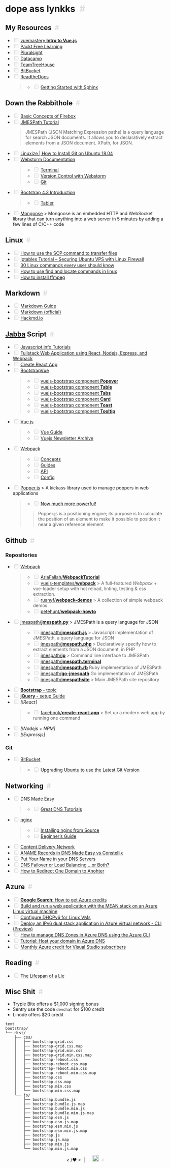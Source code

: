 <!DOCTYPE html>
<html>

<head>
  <meta charset="utf-8">
  <meta name="viewport" content="width=device-width, initial-scale=1.0">
  <title>lynkks</title>
  <link rel="stylesheet" href="https://stackedit.io/style.css" />
</head>

<body class="stackedit">
  <div class="stackedit__html"><h1 id="dope-ass-lynkks-font-colordddddd--font">dope ass lynkks <font color="#dddddd"> &nbsp;#</font></h1>
<h2 id="my-resources-font-colordddddd--font">My Resources <font color="#dddddd"> &nbsp;#</font></h2>
<ul>
<li class="task-list-item"><input type="checkbox" class="task-list-item-checkbox" disabled=""> <a href="https://www.vuemastery.com/courses/intro-to-vue-js/">vuemastery <strong>Intro to Vue.js</strong></a></li>
<li class="task-list-item"><input type="checkbox" class="task-list-item-checkbox" disabled=""> <a href="https://www.packtpub.com/free-learning">Packt Free Learning</a></li>
<li class="task-list-item"><input type="checkbox" class="task-list-item-checkbox" disabled=""> <a href="http://pluralsight.com">Pluralsight</a></li>
<li class="task-list-item"><input type="checkbox" class="task-list-item-checkbox" disabled=""> <a href="http://datacamp.org">Datacamp</a></li>
<li class="task-list-item"><input type="checkbox" class="task-list-item-checkbox" disabled=""> <a href="http://teamtreehouse.com">TeamTreeHouse</a></li>
<li class="task-list-item"><input type="checkbox" class="task-list-item-checkbox" disabled=""> <a href="http://bitbucket.com/homesickhawaiian">BitBucket</a></li>
<li class="task-list-item"><input type="checkbox" class="task-list-item-checkbox" disabled=""> <a href="https://readthedocs.org/dashboard/">ReadtheDocs</a>
<blockquote>
<ul>
<li class="task-list-item"><input type="checkbox" class="task-list-item-checkbox" disabled=""> <a href="https://docs.readthedocs.io/en/stable/intro/getting-started-with-sphinx.html">Getting Started with Sphinx</a></li>
</ul>
</blockquote>
</li>
</ul>
<h2 id="down-the-rabbithole-font-colordddddd--font">Down the Rabbithole <font color="#dddddd"> &nbsp;#</font></h2>
<ul>
<li class="task-list-item"><input type="checkbox" class="task-list-item-checkbox" disabled=""> <a href="https://developer.mozilla.org/en-US/docs/Web/CSS/CSS_Flexible_Box_Layout/Basic_Concepts_of_Flexbox">Basic Concepts of Firebox</a></li>
<li class="task-list-item"><input type="checkbox" class="task-list-item-checkbox" disabled=""> <a href="http://jmespath.org/tutorial.html">JMESPath Tutorial</a>
<blockquote>
<p>JMESPath (JSON Matching Expression paths) is a query language for search JSON documents. It allows you to declaratively extract elements from a JSON document. XPath, for JSON.</p>
</blockquote>
</li>
<li class="task-list-item"><input type="checkbox" class="task-list-item-checkbox" disabled=""> <a href="https://linuxize.com/post/how-to-install-git-on-ubuntu-18-04/">Linuxize | How to Install Git on Ubuntu 18.04</a></li>
<li class="task-list-item"><input type="checkbox" class="task-list-item-checkbox" disabled=""> <a href="https://www.jetbrains.com/help/webstorm/2019.1/meet-webstorm.html">Webstorm Documentation</a>
<blockquote>
<ul>
<li class="task-list-item"><input type="checkbox" class="task-list-item-checkbox" disabled=""> <a href="https://www.jetbrains.com/help/webstorm/settings-tools-terminal.html">Terminal</a></li>
<li class="task-list-item"><input type="checkbox" class="task-list-item-checkbox" disabled=""> <a href="https://www.jetbrains.com/help/webstorm/version-control-integration.html">Version Control with Webstorm</a></li>
<li class="task-list-item"><input type="checkbox" class="task-list-item-checkbox" disabled=""> <a href="https://www.jetbrains.com/help/webstorm/using-git-integration.html?section=Windows%20or%20Linux">Git</a></li>
</ul>
</blockquote>
</li>
<li class="task-list-item"><input type="checkbox" class="task-list-item-checkbox" disabled=""> <a href="https://getbootstrap.com/docs/4.3/getting-started/introduction/">Bootstrap 4.3 Introduction</a>
<blockquote>
<ul>
<li class="task-list-item"><input type="checkbox" class="task-list-item-checkbox" disabled=""> <a href="https://tabler.io">Tabler</a></li>
</ul>
</blockquote>
</li>
<li class="task-list-item"><input type="checkbox" class="task-list-item-checkbox" disabled=""> <a href="https://code.google.com/archive/p/mongoose/">Mongoose</a> &gt; Mongoose is an embedded HTTP and WebSocket library that can turn anything into a web server in 5 minutes by adding a few lines of C/C++ code</li>
</ul>
<h2 id="linux-font-colordddddd--font">Linux <font color="#dddddd"> &nbsp;#</font></h2>
<ul>
<li class="task-list-item"><input type="checkbox" class="task-list-item-checkbox" disabled=""> <a href="https://www.hostinger.com/tutorials/using-scp-command-to-transfer-files/">How to use the SCP command to transfer files</a></li>
<li class="task-list-item"><input type="checkbox" class="task-list-item-checkbox" disabled=""> <a href="https://www.hostinger.com/tutorials/iptables-tutorial">Iptables Tutorial – Securing Ubuntu VPS with Linux Firewall</a></li>
<li class="task-list-item"><input type="checkbox" class="task-list-item-checkbox" disabled=""> <a href="https://www.hostinger.com/tutorials/linux-commands">30 Linux commands every user should know</a></li>
<li class="task-list-item"><input type="checkbox" class="task-list-item-checkbox" disabled=""> <a href="https://www.hostinger.com/tutorials/how-to-use-find-and-locate-commands-in-linux/"> How to use find and locate commands in linux</a></li>
<li class="task-list-item"><input type="checkbox" class="task-list-item-checkbox" disabled=""> <a href="https://www.hostinger.com/tutorials/how-to-install-ffmpeg"> How to install ffmpeg</a></li>
</ul>
<h2 id="markdown-font-colordddddd--font">Markdown <font color="#dddddd"> &nbsp;#</font></h2>
<ul>
<li class="task-list-item"><input type="checkbox" class="task-list-item-checkbox" disabled=""> <a href="http://markdownguide.org/">Markdown Guide</a></li>
<li class="task-list-item"><input type="checkbox" class="task-list-item-checkbox" disabled=""> <a href="https://daringfireball.net/orijects/markdown">Markdown (official)</a></li>
<li class="task-list-item"><input type="checkbox" class="task-list-item-checkbox" disabled=""> <a href="http://hackmd.io">Hackmd.io</a></li>
</ul>
<h2 id="jabba-script-font-colordddddd--font"><a href="https://images.app.goo.gl/U47vYEbPPFBu9p2Z7">Jabba</a> Script <font color="#dddddd"> &nbsp;#</font></h2>
<ul>
<li class="task-list-item"><input type="checkbox" class="task-list-item-checkbox" disabled=""> <a href="http://javascript.info">Javascript.info Tutorials</a></li>
<li class="task-list-item"><input type="checkbox" class="task-list-item-checkbox" disabled=""> <a href="https://hackernoon.com/full-stack-web-application-using-react-node-js-express-and-webpack-97dbd5b9d708">Fullstack Web Application using React, Nodejs, Express, and Webpack</a></li>
<li class="task-list-item"><input type="checkbox" class="task-list-item-checkbox" disabled=""> <a href="https://facebook.github.io/create-react-app/">Create React App</a></li>
<li class="task-list-item"><input type="checkbox" class="task-list-item-checkbox" disabled=""> <a href="https://bootstrap-vue.js.org/docs">BootstrapVue</a>
<blockquote>
<ul>
<li class="task-list-item"><input type="checkbox" class="task-list-item-checkbox" disabled=""> <a href="https://bootstrap-vue.js.org/docs/components/popover">vuejs-bootstrap component <strong>Popover</strong></a></li>
<li class="task-list-item"><input type="checkbox" class="task-list-item-checkbox" disabled=""> <a href="https://bootstrap-vue.js.org/docs/components/table">vuejs-bootstrap component <strong>Table</strong></a></li>
<li class="task-list-item"><input type="checkbox" class="task-list-item-checkbox" disabled=""> <a href="https://bootstrap-vue.js.org/docs/components/tabs">vuejs-bootstrap component <strong>Tabs</strong></a></li>
<li class="task-list-item"><input type="checkbox" class="task-list-item-checkbox" disabled=""> <a href="https://bootstrap-vue.js.org/docs/components/card">vuejs-bootstrap component <strong>Card</strong></a></li>
<li class="task-list-item"><input type="checkbox" class="task-list-item-checkbox" disabled=""> <a href="https://bootstrap-vue.js.org/docs/components/toast">vuejs-bootstrap component <strong>Toast</strong></a></li>
<li class="task-list-item"><input type="checkbox" class="task-list-item-checkbox" disabled=""> <a href="https://bootstrap-vue.js.org/docs/components/tooltip">vuejs-bootstrap component <strong>Tooltip</strong></a></li>
</ul>
</blockquote>
</li>
<li class="task-list-item"><input type="checkbox" class="task-list-item-checkbox" disabled=""> <a href="https://vuejs.org/">Vue.js</a>
<blockquote>
<ul>
<li class="task-list-item"><input type="checkbox" class="task-list-item-checkbox" disabled=""> <a href="https://vuejs.org/v2/guide/">Vue Guide</a></li>
<li class="task-list-item"><input type="checkbox" class="task-list-item-checkbox" disabled=""> <a href="https://www.getrevue.co/profile/vuenewsletter">Vuejs Newsletter Archive</a></li>
</ul>
</blockquote>
</li>
<li class="task-list-item"><input type="checkbox" class="task-list-item-checkbox" disabled=""> <a href="https://webpack.js.org/">Webpack</a>
<blockquote>
<ul>
<li class="task-list-item"><input type="checkbox" class="task-list-item-checkbox" disabled=""> <a href="https://webpack.js.org/concepts/">Concepts</a></li>
<li class="task-list-item"><input type="checkbox" class="task-list-item-checkbox" disabled=""> <a href="https://webpack.js.org/guides/">Guides</a></li>
<li class="task-list-item"><input type="checkbox" class="task-list-item-checkbox" disabled=""> <a href="https://webpack.js.org/api/">API</a></li>
<li class="task-list-item"><input type="checkbox" class="task-list-item-checkbox" disabled=""> <a href="https://webpack.js.org/configuration/">Config</a></li>
</ul>
</blockquote>
</li>
<li class="task-list-item"><input type="checkbox" class="task-list-item-checkbox" disabled=""> <a href="https://popper.js.org/">Popper.js</a> &gt; A kickass library used to manage poppers in web applications
<blockquote>
<ul>
<li class="task-list-item"><input type="checkbox" class="task-list-item-checkbox" disabled=""> <a href="https://medium.com/@FezVrasta/popper-js-v1-5e8b3acd888c">Now much more powerful!</a></li>
</ul>
<blockquote>
<p>Popper.js is a positioning engine; its purpose is to calculate the position of an element to make it possible to position it near a given reference element</p>
</blockquote>
</blockquote>
</li>
</ul>
<h2 id="github-font-colordddddd--font">Github <font color="#dddddd"> &nbsp;#</font></h2>
<h3 id="repositories">Repositories</h3>
<ul>
<li class="task-list-item"><input type="checkbox" class="task-list-item-checkbox" disabled=""> <a href="https://github.com/webpack/webpack">Webpack</a>
<blockquote>
<ul>
<li class="task-list-item"><input type="checkbox" class="task-list-item-checkbox" disabled=""> <a href="https://github.com/AriaFallah/WebpackTutorial">AriaFallah/<strong>WebpackTutorial</strong></a></li>
<li class="task-list-item"><input type="checkbox" class="task-list-item-checkbox" disabled=""> <a href="https://github.com/vuejs-templates/webpack">vuejs-templates/<strong>webpack</strong></a> &gt; A full-featured <em>Webpack</em> + vue-loader setup with hot reload, linting, testing &amp; css extraction.</li>
<li class="task-list-item"><input type="checkbox" class="task-list-item-checkbox" disabled=""> <a href="https://github.com/ruanyf/webpack-demos">ruanyf/<strong>webpack-demos</strong></a> &gt; A collection of simple webpack demos</li>
<li class="task-list-item"><input type="checkbox" class="task-list-item-checkbox" disabled=""> <a href="https://github.com/petehunt/webpack-howto">petehunt/<strong>webpack-howto</strong></a></li>
</ul>
</blockquote>
</li>
<li class="task-list-item"><input type="checkbox" class="task-list-item-checkbox" disabled=""> <a href="https://github.com/jmespath/jmespath.py">jmespath/<strong>jmespath.py</strong></a> &gt; JMESPath is a query language for JSON
<blockquote>
<ul>
<li class="task-list-item"><input type="checkbox" class="task-list-item-checkbox" disabled=""> <a href="https://github.com/jmespath/jmespath.js">jmespath/<strong>jmespath.js</strong></a> &gt; Javascript implementation of JMESPath, a query language for JSON</li>
<li class="task-list-item"><input type="checkbox" class="task-list-item-checkbox" disabled=""> <a href="https://github.com/jmespath/jmespath.php">jmespath/<strong>jmespath.php</strong></a> &gt; Declaratively specify how to extract elements from a JSON document, in PHP</li>
<li class="task-list-item"><input type="checkbox" class="task-list-item-checkbox" disabled=""> <a href="https://github.com/jmespath/jp">jmespath/<strong>jp</strong></a> &gt; Command line interface to JMESPath</li>
<li class="task-list-item"><input type="checkbox" class="task-list-item-checkbox" disabled=""> <a href="https://github.com/jmespath/jmespath.terminal">jmespath/<strong>jmespath.terminal</strong></a></li>
<li class="task-list-item"><input type="checkbox" class="task-list-item-checkbox" disabled=""> <a href="https://github.com/jmespath/jmespath.rb">jmespath/<strong>jmespath.rb</strong></a> Ruby implementation of JMESPath</li>
<li class="task-list-item"><input type="checkbox" class="task-list-item-checkbox" disabled=""> <a href="https://github.com/jmespath/go-jmespath">jmespath/<strong>go-jmespath</strong></a> Go implementation of JMESPath</li>
<li class="task-list-item"><input type="checkbox" class="task-list-item-checkbox" disabled=""> <a href="https://github.com/jmespath/jmespath.site">jmespath/<strong>jmespathsite</strong></a> &gt; Main JMESPath site repository</li>
</ul>
</blockquote>
</li>
<li class="task-list-item"><input type="checkbox" class="task-list-item-checkbox" disabled=""> <a href="https://github.com/twbs/bootstrap"><strong>Bootstrap</strong> - topic</a></li>
<li class="task-list-item"><input type="checkbox" class="task-list-item-checkbox" disabled=""> <a href="https://github.com/jquery/jquery"><strong>jQuery</strong> - setup Guide</a></li>
<li class="task-list-item"><input type="checkbox" class="task-list-item-checkbox" disabled=""> <em>[!React]</em>
<blockquote>
<ul>
<li class="task-list-item"><input type="checkbox" class="task-list-item-checkbox" disabled=""> <a href="https://github.com/facebook/create-react-app">facebook/<strong>create-react-app</strong></a> &gt; Set up a modern web app by running one command</li>
</ul>
</blockquote>
</li>
<li class="task-list-item"><input type="checkbox" class="task-list-item-checkbox" disabled=""> <em>[!Nodejs + NPM]</em></li>
<li class="task-list-item"><input type="checkbox" class="task-list-item-checkbox" disabled=""> <em>[!Expressjs]</em></li>
</ul>
<h3 id="git">Git</h3>
<ul>
<li class="task-list-item"><input type="checkbox" class="task-list-item-checkbox" disabled=""> <a href="https://www.jetbrains.com/help/idea/configuring-browsers.html">BitBucket</a>
<blockquote>
<ul>
<li class="task-list-item"><input type="checkbox" class="task-list-item-checkbox" disabled=""> <a href="http://lifeonubuntu.com/upgrading-ubuntu-to-use-the-latest-git-version/">Upgrading Ubuntu to use the Latest Git Version</a></li>
</ul>
</blockquote>
</li>
</ul>
<h2 id="networking-font-colordddddd--font">Networking <font color="#dddddd"> &nbsp;#</font></h2>
<ul>
<li class="task-list-item"><input type="checkbox" class="task-list-item-checkbox" disabled=""> <a href="http://dnsmadeeasy.com">DNS Made Easy</a>
<blockquote>
<ul>
<li class="task-list-item"><input type="checkbox" class="task-list-item-checkbox" disabled=""> <a href="C:%5CUsers%5Ctheho.WebStorm2019.1%5Cconfig%5Cscratches%5Cscratch.md">Great DNS Tutorials</a></li>
</ul>
</blockquote>
</li>
<li class="task-list-item"><input type="checkbox" class="task-list-item-checkbox" disabled=""> <a href="http://nginx.org">nginx</a>
<blockquote>
<ul>
<li class="task-list-item"><input type="checkbox" class="task-list-item-checkbox" disabled=""> <a href="http://nginx.org/en/docs/configure.html">Installing nginx from Source</a></li>
<li class="task-list-item"><input type="checkbox" class="task-list-item-checkbox" disabled=""> <a href="http://nginx.org/en/docs/beginners_guide.html">Beginner’s Guide</a></li>
</ul>
</blockquote>
</li>
<li class="task-list-item"><input type="checkbox" class="task-list-item-checkbox" disabled=""> <a href="https://en.wikipedia.org/wiki/Content_delivery_network">Content Delivery Network</a></li>
<li class="task-list-item"><input type="checkbox" class="task-list-item-checkbox" disabled=""> <a href="http://social.dnsmadeeasy.com/blog/aname-records-in-dns-made-easy-vs-constellix/">ANAME Records in DNS Made Easy vs Constellix</a></li>
<li class="task-list-item"><input type="checkbox" class="task-list-item-checkbox" disabled=""> <a href="http://social.dnsmadeeasy.com/blog/put-your-name-on-your-nameservers/">Put Your Name in your DNS Servers</a></li>
<li class="task-list-item"><input type="checkbox" class="task-list-item-checkbox" disabled=""> <a href="http://social.dnsmadeeasy.com/blog/dns-failover-or-load-balancing-or-both/">DNS Failover or Load Balancing …or Both?</a></li>
<li class="task-list-item"><input type="checkbox" class="task-list-item-checkbox" disabled=""> <a href="http://social.dnsmadeeasy.com/blog/how-to-redirect-from-one-domain-to-another/">How to Redirect One Domain to Anohter</a></li>
</ul>
<h2 id="azure-font-colordddddd--font">Azure <font color="#dddddd"> &nbsp;#</font></h2>
<ul>
<li class="task-list-item"><input type="checkbox" class="task-list-item-checkbox" disabled=""> <a href="https://www.google.com/search?q=how+to+get+azure+credits&amp;oq=how+to+get+azure+credits&amp;aqs=chrome.0.0l6.3930j0j4&amp;sourceid=chrome&amp;ie=UTF-8"><strong>Google Search</strong>: How to get Azure credits</a></li>
<li class="task-list-item"><input type="checkbox" class="task-list-item-checkbox" disabled=""> <a href="https://docs.microsoft.com/en-us/learn/modules/build-a-web-app-with-mean-on-a-linux-vm/">Build and run a web application with the MEAN stack on an Azure Linux virtual machine</a></li>
<li class="task-list-item"><input type="checkbox" class="task-list-item-checkbox" disabled=""> <a href="https://docs.microsoft.com/en-us/azure/load-balancer/load-balancer-ipv6-for-linux">Configure DHCPv6 for Linux VMs</a></li>
<li class="task-list-item"><input type="checkbox" class="task-list-item-checkbox" disabled=""> <a href="https://docs.microsoft.com/en-us/azure/virtual-network/virtual-network-ipv4-ipv6-dual-stack-cli">Deploy an IPv6 dual stack application in Azure virtual network - CLI (Preview)</a></li>
<li class="task-list-item"><input type="checkbox" class="task-list-item-checkbox" disabled=""> <a href="https://docs.microsoft.com/en-us/azure/dns/dns-operations-dnszones-cli">How to manage DNS Zones in Azure DNS using the Azure CLI</a></li>
<li class="task-list-item"><input type="checkbox" class="task-list-item-checkbox" disabled=""> <a href="https://docs.microsoft.com/en-us/azure/dns/dns-delegate-domain-azure-dns">Tutorial: Host your domain in Azure DNS</a></li>
<li class="task-list-item"><input type="checkbox" class="task-list-item-checkbox" disabled=""> <a href="https://azure.microsoft.com/en-us/pricing/member-offers/credit-for-visual-studio-subscribers/">Monthly Azure credit for Visual Studio subscribers</a></li>
</ul>
<h2 id="reading-font-colordddddd--font">Reading <font color="#dddddd"> &nbsp;#</font></h2>
<ul>
<li class="task-list-item"><input type="checkbox" class="task-list-item-checkbox" disabled=""> <a href="https://medium.com/s/trustissues/the-lifespan-of-a-lie-d869212b1f62">The Lifespan of a Lie</a></li>
</ul>
<h2 id="misc-shit-font-colordddddd--font">Misc Shit <font color="#dddddd"> &nbsp;#</font></h2>
<ul>
<li>Tryple Bite offers a $1,000 signing bonus</li>
<li>Sentry use the code <code>devchat</code> for $100 credit</li>
<li>Linode offers $20 credit</li>
</ul>
<pre><code>text
bootstrap/
└── dist/
    ├── css/
    │   ├── bootstrap-grid.css
    │   ├── bootstrap-grid.css.map
    │   ├── bootstrap-grid.min.css
    │   ├── bootstrap-grid.min.css.map
    │   ├── bootstrap-reboot.css
    │   ├── bootstrap-reboot.css.map
    │   ├── bootstrap-reboot.min.css
    │   ├── bootstrap-reboot.min.css.map
    │   ├── bootstrap.css
    │   ├── bootstrap.css.map
    │   ├── bootstrap.min.css
    │   └── bootstrap.min.css.map
    └── js/
        ├── bootstrap.bundle.js
        ├── bootstrap.bundle.js.map
        ├── bootstrap.bundle.min.js
        ├── bootstrap.bundle.min.js.map
        ├── bootstrap.esm.js
        ├── bootstrap.esm.js.map
        ├── bootstrap.esm.min.js
        ├── bootstrap.esm.min.js.map
        ├── bootstrap.js
        ├── bootstrap.js.map
        ├── bootstrap.min.js
        └── bootstrap.min.js.map
</code></pre>
<center>&lt; /♥ &gt; &nbsp;|&nbsp; &nbsp; &nbsp; <a href="http://github.com/homesickhawaiian"><img src="C:\root\dev\imgs\github-logo.png" width="20" height="20"></a>  <font color="#dddddd"> &nbsp;#</font></center>
</div>
</body>

</html>
